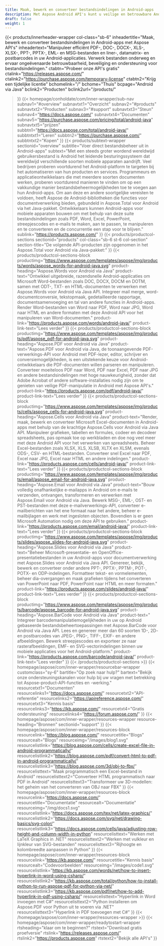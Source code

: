 ```yaml
---
title: Maak, bewerk en converteer bestandsindelingen in Android-apps
description: Met Aspose Android API's kunt u veilige en betrouwbare Android-apps ontwikkelen om pdf's, Word-documenten, spreadsheets, presentaties, streepjescodes en e-mails te verwerken.
draft: false
weight: 1
---
```

{{< products/innerheader-wrapper col-class="sb-6"
  inheadertitle="Maak, bewerk en converteer bestandsindelingen in Android-apps met Aspose API's"
  inheadertext="Manipuleer efficiënt PDF-, DOC-, DOCX-, XLS-, XLSX-, PPT-, PPTX-, EML- en MSG-bestanden en liner-, datamatrix- en postbarcodes in uw Android-applicaties. Verwerk bestanden onderweg en ervaar ongeëvenaarde betrouwbaarheid, beveiliging en ondersteuning voor bestandsindelingen."
  ctabtn="Probeer onze API's gratis"
  ctalink="https://releases.aspose.com/"
  ctalink2="https://purchase.aspose.com/temporary-license"
  ctabtn2="Krijg een tijdelijke licentie"
  bchomelink="/"
  bchome="Thuis"
  bcpage="Android via Java"
  bclink2="Producten"
  bclink2url="/products/"
>}}
  {{< homepage/conholdate/com/inner-wrapper/sub-nav 
subnav1="#overview"
subnavtxt1="Overzicht" 
subnav2="#products"
subnavtxt2="Producten" 
subnav3="#support"
subnavtxt3="Steun" 
subnav4="https://docs.aspose.com/"
subnavtxt4="Documenten" 
subnav5="https://purchase.aspose.com/pricing/total/android-java"
subnavtxt5="prijzen" 
subbtn1="https://docs.aspose.com/total/android-java/"
subbtntxt1="Leren"
subbtn2="https://purchase.aspose.com/"
subbtntxt2="Kopen"
>}}
   {{< products/subtext-wrapper
   sectionid="overview" 
   subtitle="Voer direct bestandsbeheer uit in Android-apps"
   subtext="Met een steeds groter wordend wereldwijd gebruikersbestand is Android het leidende besturingssysteem dat wereldwijd verschillende soorten mobiele apparaten aandrijft. Veel bedrijven proberen voortdurend het Android-platform te targeten bij het automatiseren van hun producten en services. Programmeurs en applicatieontwikkelaars die met meerdere soorten documenten werken, proberen voortdurend manieren te vinden om op een vakkundige manier bestandsbeheermogelijkheden toe te voegen aan hun Android-apps. Om aan deze en andere soortgelijke vereisten te voldoen, heeft Aspose de Android-bibliotheken die functies voor documentverwerking bieden, gebundeld in Aspose.Total voor Android via het Java-pakket. Ontwikkelaars kunnen Android-apps voor mobiele apparaten bouwen om met behulp van deze suite bestandsindelingen zoals PDF, Word, Excel, PowerPoint, streepjescodes en e-mails te maken, aan te passen, te manipuleren en te converteren en de concurrentie een stap voor te blijven."
   sublink="https://products.aspose.com/"
>}} 
{{< products/productcol-sections
sectionid="products" 
col-class="sb-6 st-6 col-section"
section-title="De volgende API-producten zijn opgenomen in het Aspose.Total voor Android via Java-pakket:"
>}}
{{< products/productcol-sections-block
productimg="https://www.aspose.com/templates/aspose/img/products/words/aspose_words-for-android-java.svg"
product-heading="Aspose.Words voor Android via Java"
product-text="Ontwikkel uitgebreide, razendsnelle Android-applicaties om Microsoft Word-bestanden zoals DOC, DOCX, DOCM en DOTM, samen met ODT-, TXT- en HTML-documenten te verwerken met Aspose.Words voor Android via Java API. Integreer mail merge, word-documentconversie, tekstopmaak, gedetailleerde rapportage, documentsamenvoeging en tal van andere functies in Android-apps. Render Word-bestanden van Word naar PDF, Word naar JPG, Word naar HTML en andere formaten met deze Android API voor het manipuleren van Word-documenten."
product-link="https://products.aspose.com/words/android-java/" 
product-link-text="Lees verder"
>}}
{{< products/productcol-sections-block
productimg="https://www.aspose.com/templates/aspose/img/products/pdf/aspose_pdf-for-android-java.svg"
product-heading="Aspose.PDF voor Android via Java"
product-text="Aspose.PDF voor Android via Java, de toonaangevende PDF-verwerkings-API voor Android met PDF-lezer, editor, schrijver en conversiemogelijkheden, is een uitstekende keuze voor Android-ontwikkelaars die PDF-documenten willen parseren en manipuleren. Converteer moeiteloos PDF naar Word, PDF naar Excel, PDF naar JPG en andere bestandsindelingen met hoge nauwkeurigheid, zonder dat Adobe Acrobat of andere software-installaties nodig zijn om te genieten van veilige PDF-manipulatie in Android met Aspose API's."
product-link="https://products.aspose.com/pdf/android-java/" 
product-link-text="Lees verder"
>}}
{{< products/productcol-sections-block
productimg="https://www.aspose.com/templates/aspose/img/products/cells/aspose_cells-for-android-java.svg"
product-heading="Aspose.Cells voor Android via Java"
product-text="Render, maak, bewerk en converteer Microsoft Excel-documenten in Android-apps met behulp van de krachtige Aspose.Cells voor Android via Java API. Manipuleer grafieken, tabellen en formules, codeer en decodeer spreadsheets, pas opmaak toe op werkbladen en doe nog veel meer met deze Android API voor het verwerken van spreadsheets. Beheer Excel-bestanden zoals XLSX, XLS, XLSB, XLTX en XLSM, evenals ODS-, CSV- en HTML-bestanden. Converteer snel Excel naar PDF, Excel naar JPG, Excel naar HTML en andere indelingen."
product-link="https://products.aspose.com/cells/android-java/" 
product-link-text="Lees verder"
>}}
{{< products/productcol-sections-block
productimg="https://www.aspose.com/templates/aspose/img/products/email/aspose_email-for-android-java.svg"
product-heading="Aspose.Email voor Android via Java"
product-text="Bouw volledig onafhankelijke e-mailapps in Android om e-mails te verzenden, ontvangen, transformeren en verwerken met Aspose.Email voor Android via Java. Bewerk MSG-, EML-, OST- en PST-bestanden met deze e-mailverwerkings-API, converteer e-mailberichten van het ene formaat naar het andere, beheer e-mailbijlagen en werk met ingesloten objecten. Bovendien is er geen Microsoft Automation nodig om deze API te gebruiken."
product-link="https://products.aspose.com/email/android-java/" 
product-link-text="Lees verder"
>}}
{{< products/productcol-sections-block
productimg="https://www.aspose.com/templates/aspose/img/products/slides/aspose_slides-for-android-java.svg"
product-heading="Aspose.Slides voor Android via Java"
product-text="Beheer Microsoft-presentatie- en OpenOffice-presentatiebestanden in uw Android-apps voor documentverwerking met Aspose.Slides voor Android via Java API. Genereer, bekijk, bewerk en converteer onder andere PPT-, PPTX-, PPTM-, POT-, POTX- en ODP-indelingen. Formatteer tekst- en vormelementen, beheer dia-overgangen en maak grafieken tijdens het converteren van PowerPoint naar PDF, PowerPoint naar HTML en meer formaten."
product-link="https://products.aspose.com/slides/android-java/" 
product-link-text="Lees verder"
>}}
{{< products/productcol-sections-block
productimg="https://www.aspose.com/templates/aspose/img/products/barcode/aspose_barcode-for-android-java.svg"
product-heading="Aspose.BarCode voor Android via Java"
product-text=" Integreer barcodemanipulatiemogelijkheden in uw op Android gebaseerde bestandsbeheertoepassingen met Aspose.BarCode voor Android via Java API. Lees en genereer meer dan 60 soorten 1D-, 2D- en postbarcodes van JPEG-, PNG-, TIFF-, EXIF- en andere afbeeldingen. Bewerk streepjescodes en exporteer ze naar rasterafbeeldingen, EMF- en SVG-vectorindelingen binnen uw mobiele applicaties voor het Android-platform."
product-link="https://products.aspose.com/barcode/android-java/" 
product-link-text="Lees verder"
>}} 
{{< /products/productcol-sections >}}
{{< homepage/aspose/com/inner-wrapper/resourcebar-wrapper
customclass="sy-6"
bartitle="Op zoek naar hulp?"
bartext="Bekijk onze ondersteuningskanalen voor hulp bij uw vragen met betrekking tot Aspose-product-API-functies en -werking."
resourcetxt1="Documenten"
resourcelinks1="https://docs.aspose.com/"
resourcetxt2="API-referentie"
resourcelinks2="https://apireference.aspose.com/"
resourcetxt3="Kennis basis"
resourcelinks3="https://kb.aspose.com/"
resourcetxt4="Gratis ondersteuning"
resourcelinks4="https://forum.aspose.com/"
>}}
{{< homepage/aspose/com/inner-wrapper/resources-wrapper
resource-heading="Bronnen"
sectionid="support"
>}}
{{< homepage/aspose/com/inner-wrapper/resources-block
resourcelink="https://blog.aspose.com/"
resourcetitle="Blogs"
resourcealt="Blogs"
resourceimg="/images/blog1.svg"
resourcelistlink="https://blog.aspose.com/cells/create-excel-file-in-android-programmatically/"
resourcelistlink2="https://blog.aspose.com/pdf/convert-html-to-pdf-in-android-programmatically/"
resourcelistlink3="https://blog.aspose.com/3d/obj-to-fbx/"
resourcelisttext="Maak programmatisch een Excel-bestand in Android"
resourcelisttext2="Converteer HTML programmatisch naar PDF in Android"
resourcelisttext3="Transformeer uw 3D-modellen: het geheim van het converteren van OBJ naar FBX"
>}}
{{< homepage/aspose/com/inner-wrapper/resources-block
resourcelink="https://docs.aspose.com/"
resourcetitle="Documentatie"
resourcealt="Documentatie"
resourceimg="/img/docs1.svg"
resourcelistlink="https://docs.aspose.com/tex/net/latex-graphics/"
resourcelistlink2="https://docs.aspose.com/svg/net/drawing-basics/svg-color/"
resourcelistlink3="https://docs.aspose.com/cells/java/adjusting-row-height-and-column-width-in-python"
resourcelisttext="Werken met LaTeX Graphics in .NET"
resourcelisttext2="Werken met vulkleur en lijnkleur van SVG-bestanden"
resourcelisttext3="Rijhoogte en kolombreedte aanpassen in Python"
>}}
{{< homepage/aspose/com/inner-wrapper/resources-block
resourcelink="https://kb.aspose.com/"
resourcetitle="Kennis basis"
resourcealt="Codevoorbeelden"
resourceimg="/images/code1.svg"
resourcelistlink="https://kb.aspose.com/words/net/how-to-insert-hyperlink-in-word-using-csharp/"
resourcelistlink2="https://kb.aspose.com/total/python/how-to-install-python-to-run-aspose-pdf-for-python-via-net/"
resourcelistlink3="https://kb.aspose.com/pdf/net/how-to-add-hyperlink-in-pdf-using-csharp/"
resourcelisttext="Hyperlink in Word invoegen met C#"
resourcelisttext2="Python installeren om Aspose.PDF voor Python uit te voeren via .NET"
resourcelisttext3="Hyperlink in PDF toevoegen met C#"
>}}
{{< /homepage/aspose/com/inner-wrapper/resources-wrapper >}}
{{< homepage/aspose/com/inner-wrapper/readytostart-wrapper
rtsheading="klaar om te beginnen?"
rtstext="Download gratis proefversie"
rtslink="https://releases.aspose.com/"
rtslink2="https://products.aspose.com"
rtstext2="Bekijk alle API's"
>}}
